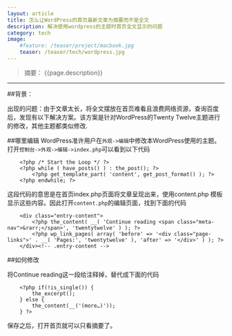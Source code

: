 ```yaml
---
layout: article
title: 怎么让WordPress的首页最新文章为摘要而不是全文
description: 解决使用wordpress的主题时首页全文显示的问题
category: tech
image:
    #feature: /teaser/project/macbook.jpg
    teaser: /teaser/tech/wordpress.jpg
---
```


>  摘要： {{page.description}}

---

##背景：

出现的问题：由于文章太长，将全文摆放在首页难看且浪费网络资源，查询百度后，发现有以下解决方案。该方案是针对WordPress的Twenty Twelve主题进行的修改，其他主题都类似修改.

##哪里编辑
WordPress准许用户在`外观->编辑`中修改本WordPress使用的主题。打开`控制台->外观->编辑->index.php`可以看到以下代码

        <?php /* Start the Loop */ ?>
        <?php while ( have_posts() ) : the_post(); ?>
            <?php get_template_part( 'content', get_post_format() ); ?>
        <?php endwhile; ?>

        
这段代码的意思是在首页index.php页面将文章呈现出来，使用content.php 模板显示这些内容。因此打开`content.php`的编辑页面，找到下面的代码
        
        <div class="entry-content">
            <?php the_content( __( 'Continue reading <span class="meta-nav">&rarr;</span>', 'twentytwelve' ) ); ?>
            <?php wp_link_pages( array( 'before' => '<div class="page-links">' . __( 'Pages:', 'twentytwelve' ), 'after' => '</div>' ) ); ?>
        </div><!-- .entry-content -->

##如何修改

将Continue reading这一段给注释掉，替代成下面的代码
    
        <?php if(!is_single()) {
            the_excerpt();
        } else {
            the_content(__('(more…)'));
        } ?>   
    
保存之后，打开首页就可以只看摘要了。
    
